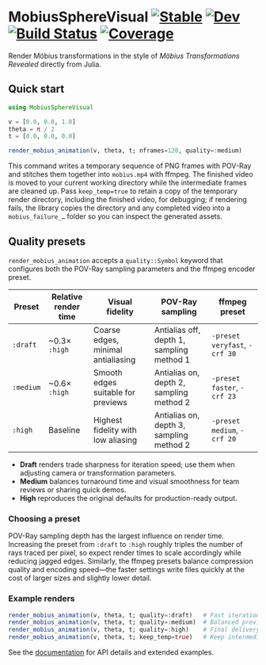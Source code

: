 # MobiusSphereVisual [![Stable](https://img.shields.io/badge/docs-stable-blue.svg)](https://LauraBMo.github.io/MobiusSphereVisual.jl/stable/) [![Dev](https://img.shields.io/badge/docs-dev-blue.svg)](https://LauraBMo.github.io/MobiusSphereVisual.jl/dev/) [![Build Status](https://github.com/LauraBMo/MobiusSphereVisual.jl/actions/workflows/CI.yml/badge.svg?branch=main)](https://github.com/LauraBMo/MobiusSphereVisual.jl/actions/workflows/CI.yml?query=branch%3Amain) [![Coverage](https://codecov.io/gh/LauraBMo/MobiusSphereVisual.jl/branch/main/graph/badge.svg)](https://codecov.io/gh/LauraBMo/MobiusSphereVisual.jl)

Render Möbius transformations in the style of *Möbius Transformations Revealed* directly from Julia.

## Quick start

```julia
using MobiusSphereVisual

v = [0.0, 0.0, 1.0]
theta = π / 2
t = [0.0, 0.0, 0.0]

render_mobius_animation(v, theta, t; nframes=120, quality=:medium)
```

This command writes a temporary sequence of PNG frames with POV-Ray and stitches
them together into `mobius.mp4` with ffmpeg. The finished video is moved to your
current working directory while the intermediate frames are cleaned up. Pass
`keep_temp=true` to retain a copy of the temporary render directory, including
the finished video, for debugging; if rendering fails, the library copies the
directory and any completed video into a `mobius_failure_…` folder so you can
inspect the generated assets.

## Quality presets

`render_mobius_animation` accepts a `quality::Symbol` keyword that configures
both the POV-Ray sampling parameters and the ffmpeg encoder preset.

| Preset | Relative render time | Visual fidelity | POV-Ray sampling | ffmpeg preset |
| ------ | ------------------- | --------------- | ---------------- | ------------- |
| `:draft` | ~0.3× `:high` | Coarse edges, minimal antialiasing | Antialias off, depth 1, sampling method 1 | `-preset veryfast`, `-crf 30` |
| `:medium` | ~0.6× `:high` | Smooth edges suitable for previews | Antialias on, depth 2, sampling method 2 | `-preset faster`, `-crf 23` |
| `:high` | Baseline | Highest fidelity with low aliasing | Antialias on, depth 3, sampling method 2 | `-preset medium`, `-crf 20` |

- **Draft** renders trade sharpness for iteration speed; use them when adjusting
  camera or transformation parameters.
- **Medium** balances turnaround time and visual smoothness for team reviews or
  sharing quick demos.
- **High** reproduces the original defaults for production-ready output.

### Choosing a preset

POV-Ray sampling depth has the largest influence on render time. Increasing the
preset from `:draft` to `:high` roughly triples the number of rays traced per
pixel, so expect render times to scale accordingly while reducing jagged edges.
Similarly, the ffmpeg presets balance compression quality and encoding speed—the
faster settings write files quickly at the cost of larger sizes and slightly
lower detail.

### Example renders

```julia
render_mobius_animation(v, theta, t; quality=:draft)   # Fast iteration
render_mobius_animation(v, theta, t; quality=:medium)  # Balanced preview
render_mobius_animation(v, theta, t; quality=:high)    # Final delivery
render_mobius_animation(v, theta, t; keep_temp=true)   # Keep intermediate frames
```

See the [documentation](https://LauraBMo.github.io/MobiusSphereVisual.jl/dev/)
for API details and extended examples.
